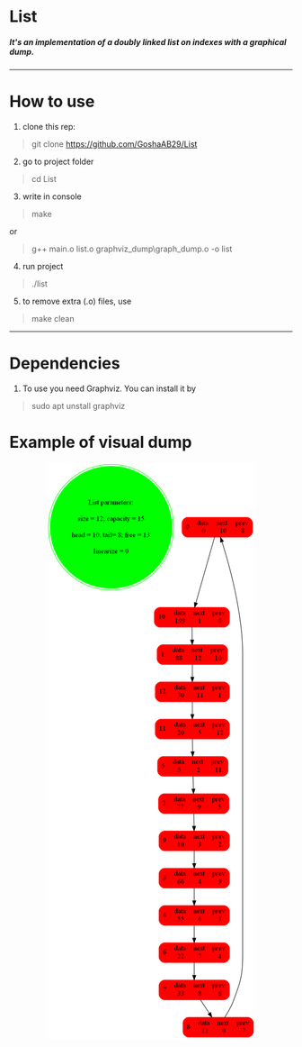 # List
##### It's an implementation of a doubly linked list on indexes with a graphical dump.
---
# How to use 

1) clone this rep:
>git clone https://github.com/GoshaAB29/List

2) go to project folder
>cd List

3) write in console
>make

or

>g++ main.o list.o graphviz_dump\graph_dump.o -o list

4) run project
>./list

5) to remove extra (.o) files, use
>make clean
---
# Dependencies

1) To use you need Graphviz. You can install it by
>sudo apt unstall graphviz

# Example of visual dump
<p align="center">
<img src="https://github.com/GoshaAB29/List/blob/master/dump.png"
</p>
